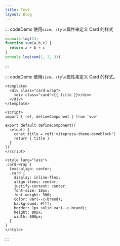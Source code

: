 ```yaml
---
title: Test
layout: Blog
---
```


::: codeDemo 使用`size`、`style`属性来定义 Card 的样式

```js
console.log(1);
function sum(a,b,c) {
  return a + b + c
}
console.log(sum(1, 2, 3))
```

:::

::: codeDemo 使用`size`、`style`属性来定义 Card 的样式。

```vue
<template>
  <div class="card-wrap">
    <div class="card">{{ title }}</div>
  </div>
</template>

<script>
import { ref, defineComponent } from 'vue'

export default defineComponent({
  setup() {
    const title = ref('vitepress-theme-demoblock')
    return { title }
  }
})
</script>

<style lang="less">
.card-wrap {
  text-align: center;
  .card {
    display: inline-flex;
    align-items: center;
    justify-content: center;
    font-size: 18px;
    font-weight: 500;
    color: var(--c-brand);
    background: #fff;
    border: 1px solid var(--c-brand);
    height: 80px;
    width: 600px;
  }
}
</style>
```

:::
